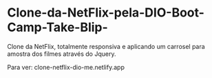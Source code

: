 # Clone-da-NetFlix-pela-DIO-Boot-Camp-Take-Blip-
Clone da NetFlix, totalmente responsiva e aplicando um carrosel para amostra dos filmes através do Jquery.

Para ver: clone-netflix-dio-me.netlify.app
